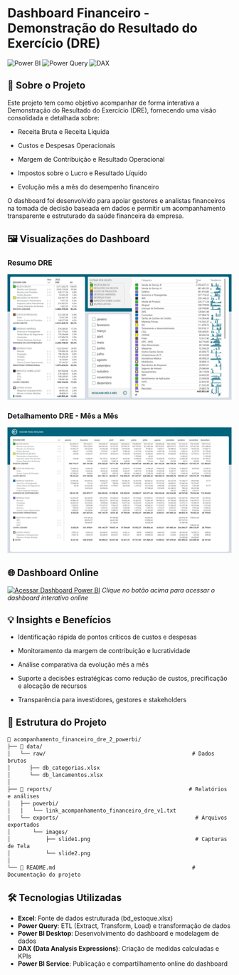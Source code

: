 # Dashboard Financeiro - Demonstração do Resultado do Exercício (DRE)

![Power BI](https://img.shields.io/badge/Power%20BI-F2C811?style=for-the-badge&logo=powerbi&logoColor=black) ![Power Query](https://img.shields.io/badge/Power%20Query-107C41?style=for-the-badge&logo=microsoft-excel&logoColor=white) ![DAX](https://img.shields.io/badge/DAX-0078D4?style=for-the-badge&logo=microsoft&logoColor=white)

## 🎯 Sobre o Projeto

Este projeto tem como objetivo acompanhar de forma interativa a Demonstração do Resultado do Exercício (DRE), fornecendo uma visão consolidada e detalhada sobre:

- Receita Bruta e Receita Líquida

- Custos e Despesas Operacionais

- Margem de Contribuição e Resultado Operacional

- Impostos sobre o Lucro e Resultado Líquido

- Evolução mês a mês do desempenho financeiro

O dashboard foi desenvolvido para apoiar gestores e analistas financeiros na tomada de decisão baseada em dados e permitir um acompanhamento transparente e estruturado da saúde financeira da empresa.

## 🖼️ Visualizações do Dashboard

### Resumo DRE

![Resumo](/reports/exports/images/slide1.png)

### Detalhamento DRE - Mês a Mês

![Detalhamento](/reports/exports/images/slide2.png)

## 🌐 Dashboard Online

[![Acessar Dashboard Power BI](https://img.shields.io/badge/🔗%20Acessar%20Dashboard%20Power%20BI-F2C811?style=for-the-badge&logo=powerbi&logoColor=black)](https://app.powerbi.com/view?r=eyJrIjoiYzA1NDBhN2UtZGRmMy00OWM3LTg0NGMtZTY1ZjhjN2M4YWMyIiwidCI6IjdlYmVmODBjLTEwMjctNDEyOS1iNDg0LWNjZjJiZDNmZDU4ZiJ9&pageName=ReportSection)
*Clique no botão acima para acessar o dashboard interativo online*

## 💡 Insights e Benefícios

- Identificação rápida de pontos críticos de custos e despesas

- Monitoramento da margem de contribuição e lucratividade

- Análise comparativa da evolução mês a mês

- Suporte a decisões estratégicas como redução de custos, precificação e alocação de recursos

- Transparência para investidores, gestores e stakeholders

## 📁 Estrutura do Projeto

```text
📁 acompanhamento_financeiro_dre_2_powerbi/
├── 📁 data/                              
│   └── raw/                                              # Dados brutos 
│      ├── db_categorias.xlsx                                                             
│      └── db_lancamentos.xlsx                            
│ 
├── 📁 reports/                                           # Relatórios e análises
│   ├── powerbi/                                         
│   │   └── link_acompanhamento_financeiro_dre_v1.txt         
│   └── exports/                                           # Arquivos exportados
│       └── images/
│           ├── slide1.png                                 # Capturas de Tela
│           └── slide2.png                      
│
└── 📄 README.md                                           # Documentação do projeto
```

## 🛠️ Tecnologias Utilizadas

- **Excel**: Fonte de dados estruturada (bd_estoque.xlsx)
- **Power Query**: ETL (Extract, Transform, Load) e transformação de dados
- **Power BI Desktop**: Desenvolvimento do dashboard e modelagem de dados
- **DAX (Data Analysis Expressions)**: Criação de medidas calculadas e KPIs
- **Power BI Service**: Publicação e compartilhamento online do dashboard

